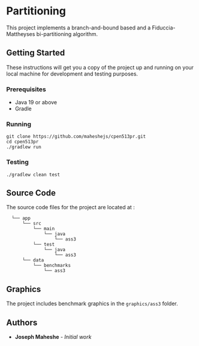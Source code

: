 # Partitioning

This project implements a branch-and-bound based and a Fiduccia-Mattheyses bi-partitioning algorithm.

## Getting Started

These instructions will get you a copy of the project up and running on your local machine for development and testing purposes.

### Prerequisites

- Java 19 or above
- Gradle

### Running

```shell
git clone https://github.com/maheshejs/cpen513pr.git
cd cpen513pr
./gradlew run
```

### Testing

```shell
./gradlew clean test
```

## Source Code

The source code files for the project are located at :
```
  └── app
      └── src
          └── main
              └── java
                  └── ass3
          └── test
              └── java
                  └── ass3
      └── data
          └── benchmarks
              └── ass3
```

## Graphics

The project includes benchmark graphics in the `graphics/ass3` folder.

## Authors

* **Joseph Maheshe** - *Initial work*
